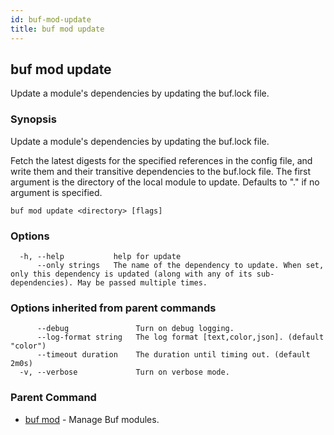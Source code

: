 ```yaml
---
id: buf-mod-update
title: buf mod update
---
```

## buf mod update

Update a module's dependencies by updating the buf.lock file.

### Synopsis

Update a module&#39;s dependencies by updating the buf.lock file.

Fetch the latest digests for the specified references in the config file, and write them and their transitive dependencies to the buf.lock file. The first argument is the directory of the local module to update. Defaults to &#34;.&#34; if no argument is specified.

```
buf mod update <directory> [flags]
```

### Options

```
  -h, --help           help for update
      --only strings   The name of the dependency to update. When set, only this dependency is updated (along with any of its sub-dependencies). May be passed multiple times.
```

### Options inherited from parent commands

```
      --debug               Turn on debug logging.
      --log-format string   The log format [text,color,json]. (default "color")
      --timeout duration    The duration until timing out. (default 2m0s)
  -v, --verbose             Turn on verbose mode.
```

### Parent Command

* [buf mod](buf-mod.md)	 - Manage Buf modules.
